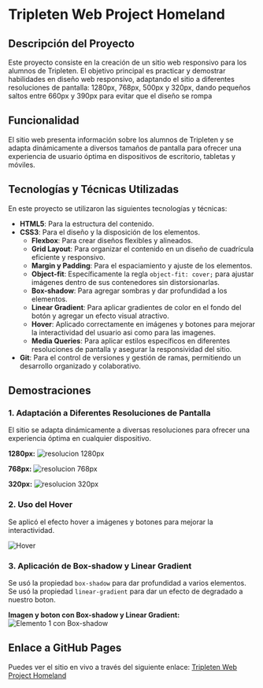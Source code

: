 # Tripleten Web Project Homeland

## Descripción del Proyecto
Este proyecto consiste en la creación de un sitio web responsivo para los alumnos de Tripleten. El objetivo principal es practicar y demostrar habilidades en diseño web responsivo, adaptando el sitio a diferentes resoluciones de pantalla: 1280px, 768px, 500px y 320px, dando pequeños saltos entre 660px y 390px para evitar que el diseño se rompa

## Funcionalidad
El sitio web presenta información sobre los alumnos de Tripleten y se adapta dinámicamente a diversos tamaños de pantalla para ofrecer una experiencia de usuario óptima en dispositivos de escritorio, tabletas y móviles.

## Tecnologías y Técnicas Utilizadas
En este proyecto se utilizaron las siguientes tecnologías y técnicas:
- **HTML5**: Para la estructura del contenido.
- **CSS3**: Para el diseño y la disposición de los elementos.
  - **Flexbox**: Para crear diseños flexibles y alineados.
  - **Grid Layout**: Para organizar el contenido en un diseño de cuadrícula eficiente y responsivo.
  - **Margin y Padding**: Para el espaciamiento y ajuste de los elementos.
  - **Object-fit**: Específicamente la regla `object-fit: cover;` para ajustar imágenes dentro de sus contenedores sin distorsionarlas.
  - **Box-shadow**: Para agregar sombras y dar profundidad a los elementos.
  - **Linear Gradient**: Para aplicar gradientes de color en el fondo del botón y agregar un efecto visual atractivo.
  - **Hover**: Aplicado correctamente en imágenes y botones para mejorar la interactividad del usuario asi como para las imagenes.
  - **Media Queries**: Para aplicar estilos específicos en diferentes resoluciones de pantalla y asegurar la responsividad del sitio.
- **Git**: Para el control de versiones y gestión de ramas, permitiendo un desarrollo organizado y colaborativo.

## Demostraciones

### 1. Adaptación a Diferentes Resoluciones de Pantalla
El sitio se adapta dinámicamente a diversas resoluciones para ofrecer una experiencia óptima en cualquier dispositivo.

**1280px:**
![resolucion 1280px](https://github.com/nosoyunmarinero/web_project_homeland/assets/166479865/f22ed42d-3e04-4c08-b814-942fe60ee17c)


**768px:**
![resolucion 768px](https://github.com/nosoyunmarinero/web_project_homeland/assets/166479865/610eae1e-5e87-45dd-a9a9-0488ac53b5bf)

**320px:**
![resolucion 320px](https://github.com/nosoyunmarinero/web_project_homeland/assets/166479865/184f43d6-b069-4cf5-811d-5c7841622995)

### 2. Uso del Hover
Se aplicó el efecto hover a imágenes y botones para mejorar la interactividad.

![Hover](https://github.com/nosoyunmarinero/web_project_homeland/assets/166479865/5be6af22-4098-426c-8041-ae5bb0c89401)

### 3. Aplicación de Box-shadow y Linear Gradient
Se usó la propiedad `box-shadow` para dar profundidad a varios elementos.
Se usó la propiedad `linear-gradient` para dar un efecto de degradado a nuestro boton.


**Imagen y boton con Box-shadow y Linear Gradient:**
![Elemento 1 con Box-shadow](ruta/a/imagenBoxShadow1.png)



## Enlace a GitHub Pages
Puedes ver el sitio en vivo a través del siguiente enlace: [Tripleten Web Project Homeland](https://nosoyunmarinero.github.io/web_project_homeland/)
